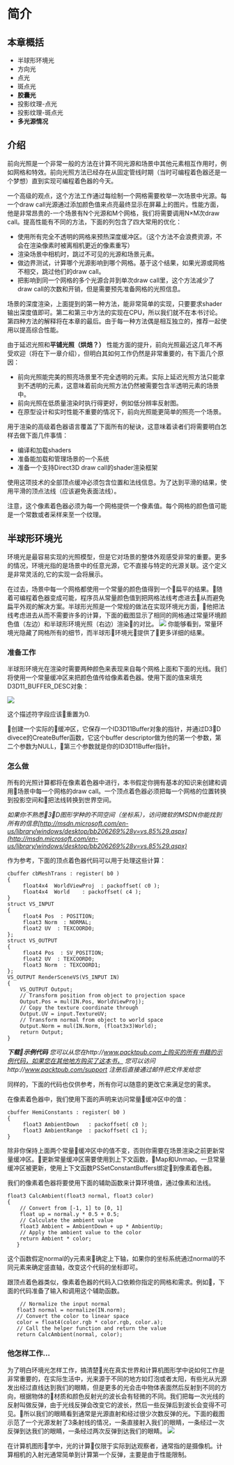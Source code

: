 # 简介

## 本章概括
* 半球形环境光
* 方向光
* 点光
* 斑点光
* **胶囊光**
* 投影纹理-点光
* 投影纹理-斑点光
* **多光源情况**

## 介绍

前向光照是一个非常一般的方法在计算不同光源和场景中其他元素相互作用时，例如网格和特效。前向光照方法已经存在从固定管线时期（当时可编程着色器还是一个梦想）直到实现可编程着色器的今天。

一个高级的观点，这个方法工作通过每绘制一个网格需要枚举一次场景中光源。每一个draw call光源通过添加颜色值来点亮最终显示在屏幕上的图片。性能方面，他是非常昂贵的-一个场景有N个光源和M个网格，我们将需要调用N×M次draw call。提高性能有不同的方法，下面的列包含了四大常用的优化：
* 使用所有完全不透明的网格来预热深度缓冲区。（这个方法不会浪费资源，不会在渲染像素时被离相机更近的像素重写）
* 渲染场景中相机时，跳过不可见的光源和场景元素。
* 做边界测试，计算哪个光源影响到哪个网格。基于这个结果，如果光源或网格不相交，跳过他们的draw call。
* 把影响到同一个网格的多个光源合并到单次draw call里，这个方法减少了draw call的次数和开销，但是需要预先准备网格的光照信息。

场景的深度渲染，上面提到的第一种方法，能非常简单的实现，只要要求shader输出深度值即可。第二和第三中方法的实现在CPU，所以我们就不在本书讨论。第四种方法的解释将在本章的最后。由于每一种方法偶是相互独立的，推荐一起使用以提高综合性能。

由于延迟光照和**平铺光照（烘焙？）** 性能方面的提升，前向光照最近这几年不再受欢迎（将在下一章介绍），但明白其如何工作仍然是非常重要的，有下面几个原因：
* 前向光照能完美的照亮场景里不完全透明的元素。实际上延迟光照方法只能拿到不透明的元素，这意味着前向光照方法仍然被需要包含半透明元素的场景中。
* 前向光照在低质量渲染时执行得更好，例如低分辨率反射图。
* 在原型设计和实时性能不重要的情况下，前向光照能更简单的照亮一个场景。

用于渲染的高级着色器语言覆盖了下面所有的秘诀，这意味着读者们将需要明白怎样去做下面几件事情：
* 编译和加载shaders
* 准备能加载和管理场景的一个系统
* 准备一个支持Direct3D draw call的shader渲染框架

使用这项技术的全部顶点缓冲必须包含位置和法线信息。为了达到平滑的结果，使用平滑的顶点法线（应该避免表面法线）。

注意，这个像素着色器必须为每一个网格提供一个像素值。每个网格的颜色值可能是一个常数或者采样来至一个纹理。

## 半球形环境光
环境光是最容易实现的光照模型，但是它对场景的整体外观感受非常的重要。更多的情况，环境光指的是场景中的任意光源，它不直接与特定的光源关联。这个定义是非常灵活的,它的实现一会将展示。

在过去，场景中每一个网格都使用一个常量的颜色值得到一个扁平的结果。随着可编程着色器变成可能，程序员从常量颜色值到把网格法线考虑进去从而避免扁平外观的解决方案。半球形光照是一个常规的做法在实现环境光方面，他把法线考虑进去从而不需要许多的计算，下面的截图显示了相同的网格通过常量环境颜色值（左边）和半球形环境光照（右边）渲染的对比。
![](https://raw.githubusercontent.com/childCoding/HLSL-Development-Cookbook-/master/image/1-1.jpg)
你能够看到，常量环境光隐藏了网格所有的细节，而半球形环境光提供了更多详细的结果。

### 准备工作
半球形环境光在渲染时需要两种颜色来表现来自每个网格上面和下面的光线。我们将使用一个常量缓冲区来把颜色值传给像素着色器。使用下面的值来填充D3D11_BUFFER_DESC对象：

![](https://raw.githubusercontent.com/childCoding/HLSL-Development-Cookbook-/master/image/1-2.png)

这个描述符字段应该重置为0.

创建一个实际的缓冲区，它保存一个ID3D11Buffer对象的指针，并通过D3D divece的CreateBuffer函数，它这个buffer descriptor做为他的第一个参数，第二个参数为NULL，第三个参数就是你的ID3D11Buffer指针。

### 怎么做
所有的光照计算都将在像素着色器中进行，本书假定你拥有基本的知识来创建和调用场景中每一个网格的draw call。一个顶点着色器必须把每一个网格的位置转换到投影空间和把法线转换到世界空间。

*如果你不熟悉3D图形学种的不同空间（坐标系），访问微软的MSDN你能找到所有的信息[http://msdn.microsoft.com/en-us/library/windows/desktop/bb206269%28v=vs.85%29.aspx](http://msdn.microsoft.com/en-us/library/windows/desktop/bb206269%28v=vs.85%29.aspx)*

作为参考，下面的顶点着色器代码可以用于处理这些计算：
```
cbuffer cbMeshTrans : register( b0 )
{
     float4x4  WorldViewProj  : packoffset( c0 );
     float4x4  World    : packoffset( c4 );
}
struct VS_INPUT
{
     float4 Pos  : POSITION;
     float3 Norm  : NORMAL;
     float2 UV  : TEXCOORD0;
};
struct VS_OUTPUT
{
     float4 Pos  : SV_POSITION;
     float2 UV  : TEXCOORD0;
     float3 Norm  : TEXCOORD1;
};
VS_OUTPUT RenderSceneVS(VS_INPUT IN)
{
    VS_OUTPUT Output;
    // Transform position from object to projection space
    Output.Pos = mul(IN.Pos, WorldViewProj);
    // Copy the texture coordinate through
    Output.UV = input.TextureUV;
    // Transform normal from object to world space
    Output.Norm = mul(IN.Norm, (float3x3)World);
    return Output;
}
```
***下载示例代码***
*您可以从您在http://www.packtpub.com上购买的所有书籍的示例代码，如果您在其他地方购买了这本书， 您可以访问http://www.packtpub.com/support 注册后直接通过邮件把文件发给您*

同样的，下面的代码也仅供参考，所有你可以随意的更改它来满足您的需求。

在像素着色器中，我们使用下面的声明来访问常量缓冲区中的值：
```
cbuffer HemiConstants : register( b0 )
{
     float3 AmbientDown   : packoffset( c0 );
     float3 AmbientRange  : packoffset( c1 );
}
```
除非你保持上面两个常量缓冲区中的值不变，否则你需要在场景渲染之前更新常量缓冲区。更新常量缓冲区需要使用到上下文函数，Map和Unmap。一旦常量缓冲区被更新，使用上下文函数PSSetConstantBuffers绑定到像素着色器。

我们的像素着色器将要使用下面的辅助函数来计算环境值，通过像素和法线。
```
float3 CalcAmbient(float3 normal, float3 color)
{
    // Convert from [-1, 1] to [0, 1]
    float up = normal.y * 0.5 + 0.5;
    // Calculate the ambient value
    float3 Ambient = AmbientDown + up * AmbientUp;
    // Apply the ambient value to the color
    return Ambient * color;
   }
```
这个函数假定normal的y元素来确定上下轴，如果你的坐标系统通过normal的不同元素来确定竖直轴，改变这个代码的坐标即可。

跟顶点着色器类似，像素着色器的代码入口依赖你指定的网格和需求。例如，下面的代码准备了输入和调用这个辅助函数。
```
    // Normalize the input normal
   float3 normal = normalize(IN.norm);
   // Convert the color to linear space
   color = float4(color.rgb * color.rgb, color.a);
   // Call the helper function and return the value
   return CalcAmbient(normal, color);
```
### 他怎样工作...
为了明白环境光怎样工作，搞清楚光在真实世界和计算机图形学中说如何工作是非常重要的，在实际生活中，光来源于不同的地方如灯泡或者太阳，有些光从光源发出经过直线达到我们的眼睛，但是更多的光会击中物体表面然后反射到不同的方向，根据物体的材质和颜色反射光的波长会有轻微的不同。我们把每一次光线的反射叫做反弹，由于光线反弹会改变它的波长，然后一些反弹后到波长会变得不可见。所以我们的眼睛看到通常是光源直射和经过很少次数反弹的光。下面的截图示范了一个光源发射了3条射线的情况，一条直接射入我们的眼睛，一条经过一次反弹到达我们的眼睛，一条经过两次反弹到达我们的眼睛。
![](https://raw.githubusercontent.com/childCoding/HLSL-Development-Cookbook-/master/image/1-3.png)

在计算机图形学中，光的计算仅限于实际到达观察者，通常指的是摄像机。计算相机的入射光通常简单到计算第一个反弹，主要是由于性能限制。